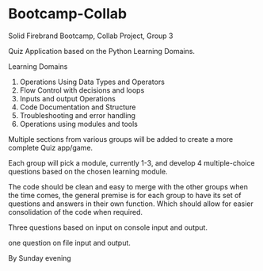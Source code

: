 # Bootcamp-Collab
Solid
Firebrand Bootcamp, Collab Project, Group 3

Quiz Application based on the Python Learning Domains.

Learning Domains

1. Operations Using Data Types and Operators
2. Flow Control with decisions and loops
3. Inputs and output Operations
4. Code Documentation and Structure
5. Troubleshooting and error handling
6. Operations using modules and tools

Multiple sections from various groups will be added to create a more complete Quiz app/game.

Each group will pick a module, currently 1-3, and develop 4 multiple-choice questions based on the chosen learning module.

The code should be clean and easy to merge with the other groups when the time comes, the general premise is for each group to have its set of questions and answers in their own function.
Which should allow for easier consolidation of the code when required.

Three questions based on input on console input and output.

one question on file input and output.

By Sunday evening
